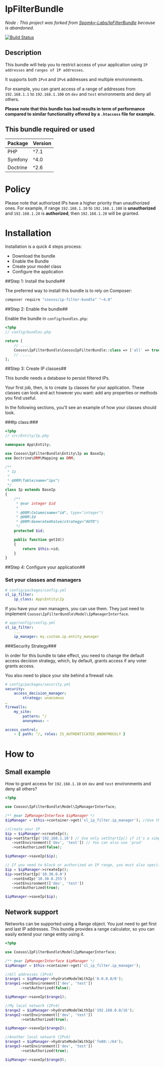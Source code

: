 # IpFilterBundle

*Node : This project was forked from [Spomky-Labs/IpFilterBundle](https://github.com/Spomky-Labs/IpFilterBundle) because is abandoned.*

[![Build Status](https://travis-ci.com/Coosos/IpFilterBundle.svg?branch=master)](https://travis-ci.org/Coosos/IpFilterBundle)

## Description
This bundle will help you to restrict access of your application using `IP addresses` and `ranges of IP addresses`.

It supports both `IPv4` and `IPv6` addresses and multiple environments.

For example, you can grant access of a range of addresses from `192.168.1.1` to `192.168.1.100` on `dev` and `test` environments and deny all others.

**Please note that this bundle has bad results in term of performance compared to similar functionality offered by a `.htaccess` file for example.** 

## This bundle required or used

| Package       | Version      |
| ------------- | ------------ |
| PHP           | ^7.1         |
| Symfony       | ^4.0         |
| Doctrine      | ^2.6         |

# Policy #

Please note that authorized IPs have a higher priority than unauthorized ones.
For example, if range `192.168.1.10` to `192.168.1.100` is **unauthorized** and `192.168.1.20` is **authorized**, then `192.168.1.20` will be granted. 

# Installation #

Installation is a quick 4 steps process:

* Download the bundle
* Enable the Bundle
* Create your model class
* Configure the application

##Step 1: Install the bundle##

The preferred way to install this bundle is to rely on Composer:

```sh
composer require "coosos/ip-filter-bundle" "~4.0"
```

##Step 2: Enable the bundle##

Enable the bundle in ``config/bundles.php``:

```php
<?php
// config/bundles.php

return [
    // .....
    Coosos\IpFilterBundle\CoososIpFilterBundle::class => ['all' => true]
    // .....
];

```

##Step 3: Create IP classes##

This bundle needs a database to persist filtered IPs.

Your first job, then, is to create `Ip` classes for your application.
These classes can look and act however you want: add any properties or methods you find useful.

In the following sections, you'll see an example of how your classes should look.

###Ip class:###

```php
<?php
// src/Entity/Ip.php

namespace App\Entity;

use Coosos\IpFilterBundle\Entity\Ip as BaseIp;
use Doctrine\ORM\Mapping as ORM;

/**
 * Ip
 *
 * @ORM\Table(name="ips")
 */
class Ip extends BaseIp
{
    /**
     * @var integer $id
     *
     * @ORM\Column(name="id", type="integer")
     * @ORM\Id
     * @ORM\GeneratedValue(strategy="AUTO")
     */
    protected $id;

    public function getId()
    {
        return $this->id;
    }
}
```

##Step 4: Configure your application##

### Set your classes and managers ###

```yml
# config/packages/config.yml
sl_ip_filter:
    ip_class: App\Entity\Ip
```

If you have your own managers, you can use them. They just need to implement `Coosos\IpFilterBundle\Model\IpManagerInterface`.

```yml
# app/config/config.yml
sl_ip_filter:
    ...
    ip_manager: my.custom.ip.entity_manager
```

###Security Strategy###

In order for this bundle to take effect, you need to change the default access decision strategy, which, by default, grants access if any voter grants access.

You also need to place your site behind a firewall rule.

```yml
# config/packages/security.yml
security:
    access_decision_manager:
        strategy: unanimous
…
firewalls: 
    my_site:
        pattern: ^/
        anonymous: ~

access_control:
    - { path: ^/, roles: IS_AUTHENTICATED_ANONYMOUSLY }
```

# How to #

## Small example ##

How to grant access for `192.168.1.10` on `dev` and `test` environments and deny all others?

```php
<?php

use Coosos\IpFilterBundle\Model\IpManagerInterface;

/** @var IpManagerInterface $ipManager */
$ipManager = $this->container->get('sl_ip_filter.ip_manager'); //Use this line, even if you use a custom IP manager

//Create your IP
$ip = $ipManager->createIp();
$ip->setStartIp('192.168.1.10') // Use only setStartIp() if it's a simple IP
   ->setEnvironment(['dev', 'test']) // You can also use 'prod'
   ->setAuthorized(false);

$ipManager->saveIp($ip);

// If you need to block or authorized an IP range, you must also specify an end ip with the setEndIp() method
$ip = $ipManager->createIp();
$ip->setStartIp('10.30.0.0')
   ->setEndIp('10.30.0.255')
   ->setEnvironment(['dev', 'test'])
   ->setAuthorized(true);

$ipManager->saveIp($ip);
```

## Network support ##

Networks can be supported using a Range object. You just need to get first and last IP addresses.
This bundle provides a range calculator, so you can easily extend your range entity using it.

```php
<?php

use Coosos\IpFilterBundle\Model\IpManagerInterface;

/** @var IpManagerInterface $ipManager */
$ipManager = $this->container->get('sl_ip_filter.ip_manager');

//All addresses (IPv4)
$range1 = $ipManager->hydrateModelWithIp('0.0.0.0/0');
$range1->setEnvironment(['dev', 'test'])
       ->setAuthorized(false);

$ipManager->saveIp($range1);

//My local network (IPv4)
$range2 = $ipManager->hydrateModelWithIp('192.168.0.0/16');
$range2->setEnvironment(['dev', 'test'])
       ->setAuthorized(true);

$ipManager->saveIp($range2);

//Another local network (IPv6)
$range3 = $ipManager->hydrateModelWithIp('fe80::/64');
$range3->setEnvironment(['dev', 'test'])
       ->setAuthorized(true);

$ipManager->saveIp($range3);
```
